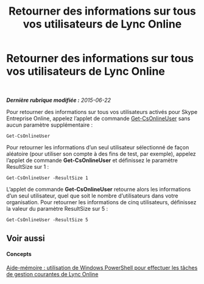 ﻿---
title: Retourner des informations sur tous vos utilisateurs de Lync Online
TOCTitle: Retourner des informations sur tous vos utilisateurs de Lync Online
ms:assetid: 0b59fadf-67e6-48ea-86f1-2efef500ebdf
ms:mtpsurl: https://technet.microsoft.com/fr-fr/library/Dn362769(v=OCS.15)
ms:contentKeyID: 56269562
ms.date: 06/01/2017
mtps_version: v=OCS.15
ms.translationtype: HT
---

# Retourner des informations sur tous vos utilisateurs de Lync Online

 

_**Dernière rubrique modifiée :** 2015-06-22_

Pour retourner des informations sur tous vos utilisateurs activés pour Skype Entreprise Online, appelez l’applet de commande [Get-CsOnlineUser](get-csonlineuser.md) sans aucun paramètre supplémentaire :

    Get-CsOnlineUser

Pour retourner les informations d’un seul utilisateur sélectionné de façon aléatoire (pour utiliser son compte à des fins de test, par exemple), appelez l’applet de commande **Get-CsOnlineUser** et définissez le paramètre ResultSize sur 1 :

    Get-CsOnlineUser -ResultSize 1

L’applet de commande **Get-CsOnlineUser** retourne alors les informations d’un seul utilisateur, quel que soit le nombre d’utilisateurs dans votre organisation. Pour retourner les informations de cinq utilisateurs, définissez la valeur du paramètre ResultSize sur 5 :

    Get-CsOnlineUser -ResultSize 5

## Voir aussi

#### Concepts

[Aide-mémoire : utilisation de Windows PowerShell pour effectuer les tâches de gestion courantes de Lync Online](quick-reference-using-windows-powershell-to-do-common-skype-for-business-online-management-tasks.md)

